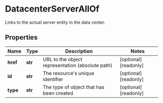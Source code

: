 # DatacenterServerAllOf

Links to the actual server entity in the data center.
## Properties
| Name | Type | Description | Notes |
| ------------ | ------------- | ------------- | ------------- |
| **href** | **str** | URL to the object representation (absolute path) | [optional] [readonly]  |
| **id** | **str** | The resource&#39;s unique identifier | [optional] [readonly]  |
| **type** | **str** | The type of object that has been created | [optional] [readonly]  |


